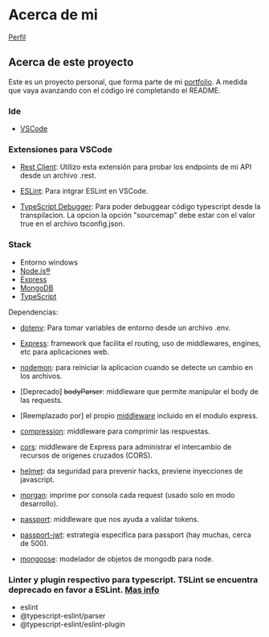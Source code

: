 # Acerca de mi 
[Perfil](https://github.com/pabloMoron/profile)

<!-- ![](./public/nerdge_md.gif) -->

## Acerca de este proyecto
Este es un proyecto personal, que forma parte de mi [portfolio](https://github.com/pabloMoron/profile#portfolio-personal).
A medida que vaya avanzando con el código iré completando el README.
### Ide
- [VSCode](https://code.visualstudio.com/)
### Extensiones para VSCode
- [Rest Client](https://marketplace.visualstudio.com/items?itemName=humao.rest-client): Utilizo esta extensión para probar los endpoints de mi API desde un archivo .rest.

- [ESLint](https://marketplace.visualstudio.com/items?itemName=dbaeumer.vscode-eslint): Para intgrar ESLint en VSCode.

- [TypeScript Debugger](https://marketplace.visualstudio.com/items?itemName=kakumei.ts-debug): Para poder debuggear código typescript desde la transpilacion.
La opcion la opción "sourcemap" debe estar con el valor true en el archivo tsconfig.json.

### Stack
- Entorno windows
- [Node.js®](https://nodejs.org/es/)
- [Express](https://expressjs.com/)
- [MongoDB](https://www.mongodb.com/es)
- [TypeScript](https://www.typescriptlang.org/)

Dependencias:

- [dotenv](https://www.npmjs.com/package/dotenv): Para tomar variables de entorno desde un archivo .env.

- [Express](https://expressjs.com/): framework que facilita el routing, uso de middlewares, engines, etc para aplicaciones web.

- [nodemon](https://www.npmjs.com/package/nodemon): para reiniciar la aplicacion cuando se detecte un cambio en los archivos.

- [Deprecado] ~~bodyParser~~: middleware que permite manipular el body de las requests.

- [Reemplazado por] el propio [middleware](https://expressjs.com/en/resources/middleware/body-parser.html) incluido en el modulo express.

- [compression](http://expressjs.com/en/resources/middleware/compression.html): middleware para comprimir las respuestas.

- [cors](http://expressjs.com/en/resources/middleware/cors.html): middleware de Express para administrar el intercambio de recursos de origenes cruzados (CORS).

- [helmet](http://expressjs.com/en/advanced/best-practice-security.html#use-helmet): da seguridad para prevenir hacks, previene inyecciones de javascript.

- [morgan](https://www.npmjs.com/package/morgan): imprime por consola cada request (usado solo en modo desarrollo).

- [passport](https://www.passportjs.org/): middleware que nos ayuda a validar tokens.

- [passport-jwt](https://www.passportjs.org/packages/passport-jwt/): estrategia especifica para passport (hay muchas, cerca de 500).

- [mongoose](https://mongoosejs.com/): modelador de objetos de mongodb para node.

### Linter y plugin respectivo para typescript. TSLint se encuentra deprecado en favor a ESLint. [Mas info](https://blog.palantir.com/tslint-in-2019-1a144c2317a9)
- eslint
- @typescript-eslint/parser 
- @typescript-eslint/eslint-plugin

